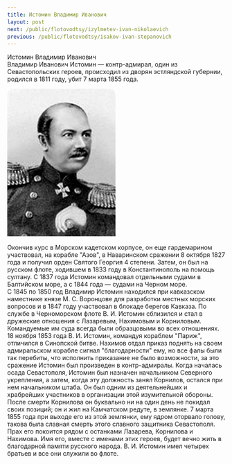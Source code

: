 ```yaml
---
title: Истомин Владимир Иванович
layout: post
next: /public/flotovodtsy/izylmetev-ivan-nikolaevich
previous: /public/flotovodtsy/isakov-ivan-stepanovich
---
```


Истомин Владимир Иванович  
Владимир Иванович Истомин — контр-адмирал, один из Севастопольских героев, происходил из дворян эстляндской губернии, родился в 1811 году, убит 7 марта 1855 года.  
  

![](/assets/img/Istomin_V_I.gif)  

  
Окончив курс в Морском кадетском корпусе, он еще гардемарином участвовал, на корабле "Азов", в Наваринском сражении 8 октября 1827 года и получил орден Святого Георгия 4 степени. Затем, он был на русском флоте, ходившем в 1833 году в Константинополь на помощь султану. С 1837 года Истомин командовал отдельными судами в Балтийском море, а с 1844 года — судами на Черном море.   
С 1845 по 1850 год Владимир Истомин находился при кавказском наместнике князе М. С. Воронцове для разработки местных морских вопросов и в 1847 году участвовал в блокаде берегов Кавказа. По службе в Черноморском флоте В. И. Истомин сблизился и стал в дружеские отношения с Лазаревым, Нахимовым и Корниловым. Командуемые им суда всегда были образцовыми во всех отношениях.   
18 ноября 1853 года В. И. Истомин, командуя кораблем "Париж", отличился в Синопской битве. Нахимов отдал приказ поднять на своем адмиральском корабле сигнал "благодарности" ему, но все фалы были так перебиты, что исполнить приказание не было возможности, за это сражение Истомин был произведен в контр-адмиралы. Когда началась осада Севастополя, Истомин был назначен начальником Северного укрепления, а затем, когда эту должность занял Корнилов, остался при нем начальником штаба. Он был одним из деятельнейших и храбрейших участников в организации этой изумительной обороны.   
После смерти Корнилова он буквально ни на один день не покидал своих позиций; он и жил на Камчатском редуте, в землянке. 7 марта 1855 года при выходе его из этой землянки, ему ядром оторвало голову, такова была славная смерть этого славного защитника Севастополя. Прах его покоится рядом с останками Лазарева, Корнилова и Нахимова. Имя его, вместе с именами этих героев, будет вечно жить в благодарной памяти русского народа. В. И. Истомин имел четырех братьев и все они служили во флоте.  
   
 